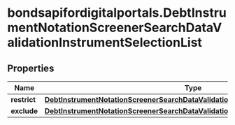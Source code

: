 # bondsapifordigitalportals.DebtInstrumentNotationScreenerSearchDataValidationInstrumentSelectionList

## Properties

Name | Type | Description | Notes
------------ | ------------- | ------------- | -------------
**restrict** | [**DebtInstrumentNotationScreenerSearchDataValidationInstrumentSelectionListRestrict**](DebtInstrumentNotationScreenerSearchDataValidationInstrumentSelectionListRestrict.md) |  | [optional] 
**exclude** | [**DebtInstrumentNotationScreenerSearchDataValidationInstrumentSelectionListExclude**](DebtInstrumentNotationScreenerSearchDataValidationInstrumentSelectionListExclude.md) |  | [optional] 


